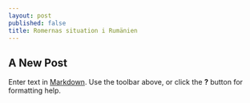 ```yaml
---
layout: post
published: false
title: Romernas situation i Rumänien
---
```


## A New Post

Enter text in [Markdown](http://daringfireball.net/projects/markdown/). Use the toolbar above, or click the **?** button for formatting help.
